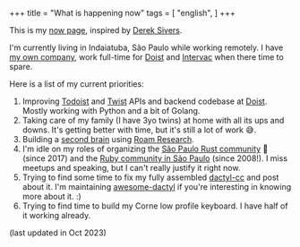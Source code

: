 +++
title = "What is happening now"
tags = [
  "english",
]
+++

This is my [now page](http://nownownow.com/about), inspired by [Derek
Sivers](https://sivers.org/now).

I'm currently living in Indaiatuba, São Paulo while working remotely. I have
[my own company](https://aule.software), work full-time for
[Doist](https://doist.com) and [Intervac](https://intervac-homeexchange.com)
when there time to spare.

Here is a list of my current priorities:

1. Improving [Todoist](https://developer.todoist.com) and
   [Twist](https://developer.twist.com) APIs and backend codebase at
   [Doist](https://doist.com). Mostly working with Python and a bit of Golang.
1. Taking care of my family (I have 3yo twins) at home with all its ups and
   downs. It's getting better with time, but it's still a lot of work 😅.
1. Building a [second brain](/knowledgebase) using [Roam
   Research](https://roamresearch.com).
1. I'm idle on my roles of organizing the [São Paulo Rust
   community](http//www.meetup.com/Rust-Sao-Paulo-Meetup/) 🦀 (since 2017) and
   the [Ruby community in São Paulo](https://gurusp.org) (since 2008!). I miss
   meetups and speaking, but I can't really justify it right now.
1. Trying to find some time to fix my fully assembled
   [dactyl-cc](https://github.com/mjohns/dactyl-cc/) and post about it. I'm
   maintaining [awesome-dactyl](https://github.com/PotHix/awesome-dactyl) if
   you're interesting in knowing more about it. :)
1. Trying to find time to build my Corne low profile keyboard. I have half of
   it working already.

(last updated in Oct 2023)
